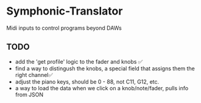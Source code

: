 # Symphonic-Translator
Midi inputs to control programs beyond DAWs


## TODO
- add the 'get profile' logic to the fader and knobs ✅
- find a way to distingush the knobs, a special field that assigns them 
    the right channel✅
- adjust the piano keys, should be 0 - 88, not C11, G12, etc.
- a way to load the data when we click on a knob/note/fader, pulls info from JSON